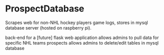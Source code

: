 # ProspectDatabase
Scrapes web for non-NHL hockey players game logs, stores in mysql database server (hosted on raspberry pi).

back-end for a [future] flask web application
allows admins to pull data for specific NHL teams prospects
allows admins to delete/edit tables in mysql database
